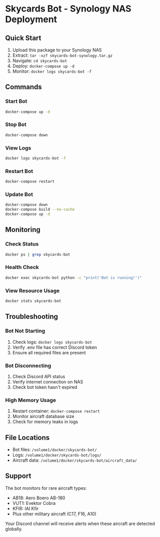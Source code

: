 # Skycards Bot - Synology NAS Deployment

## Quick Start

1. Upload this package to your Synology NAS
2. Extract: `tar -xzf skycards-bot-synology.tar.gz`
3. Navigate: `cd skycards-bot`
4. Deploy: `docker-compose up -d`
5. Monitor: `docker logs skycards-bot -f`

## Commands

### Start Bot
```bash
docker-compose up -d
```

### Stop Bot
```bash
docker-compose down
```

### View Logs
```bash
docker logs skycards-bot -f
```

### Restart Bot
```bash
docker-compose restart
```

### Update Bot
```bash
docker-compose down
docker-compose build --no-cache
docker-compose up -d
```

## Monitoring

### Check Status
```bash
docker ps | grep skycards-bot
```

### Health Check
```bash
docker exec skycards-bot python -c "print('Bot is running!')"
```

### View Resource Usage
```bash
docker stats skycards-bot
```

## Troubleshooting

### Bot Not Starting
1. Check logs: `docker logs skycards-bot`
2. Verify .env file has correct Discord token
3. Ensure all required files are present

### Bot Disconnecting
1. Check Discord API status
2. Verify internet connection on NAS
3. Check bot token hasn't expired

### High Memory Usage
1. Restart container: `docker-compose restart`
2. Monitor aircraft database size
3. Check for memory leaks in logs

## File Locations

- Bot files: `/volume1/docker/skycards-bot/`
- Logs: `/volume1/docker/skycards-bot/logs/`
- Aircraft data: `/volume1/docker/skycards-bot/aircraft_data/`

## Support

The bot monitors for rare aircraft types:
- AB18: Aero Boero AB-180
- VUT1: Evektor Cobra  
- KFIR: IAI Kfir
- Plus other military aircraft (C17, F16, A10)

Your Discord channel will receive alerts when these aircraft are detected globally.
